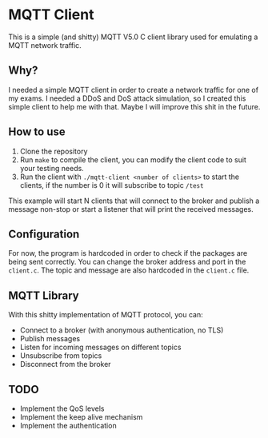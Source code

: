 # MQTT Client

This is a simple (and shitty) MQTT V5.0 C client library
used for emulating a MQTT network traffic.

## Why?

I needed a simple MQTT client in order to create
a network traffic for one of my exams.
I needed a DDoS and DoS attack simulation,
so I created this simple client to help me with that.
Maybe I will improve this shit in the future.

## How to use

1. Clone the repository
2. Run `make` to compile the client,
you can modify the client code to suit your testing needs.
3. Run the client with `./mqtt-client <number of clients>` to start the clients,
if the number is 0 it will subscribe to topic `/test`

This example will start N clients that will connect to the broker
and publish a message non-stop
or start a listener that will print the received messages.

## Configuration

For now, the program is hardcoded in order to check
if the packages are being sent correctly.
You can change the broker address and port in the `client.c`.
The topic and message are also hardcoded in the `client.c` file.

## MQTT Library

With this shitty implementation of MQTT protocol, you can:

- Connect to a broker (with anonymous authentication, no TLS)
- Publish messages
- Listen for incoming messages on different topics
- Unsubscribe from topics
- Disconnect from the broker

## TODO

- Implement the QoS levels
- Implement the keep alive mechanism
- Implement the authentication
